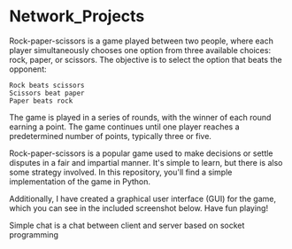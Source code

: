 # Network_Projects


Rock-paper-scissors is a game played between two people, where each player simultaneously chooses one option from three available choices: rock, paper, or scissors. The objective is to select the option that beats the opponent:

    Rock beats scissors
    Scissors beat paper
    Paper beats rock

The game is played in a series of rounds, with the winner of each round earning a point. The game continues until one player reaches a predetermined number of points, typically three or five.

Rock-paper-scissors is a popular game used to make decisions or settle disputes in a fair and impartial manner. It's simple to learn, but there is also some strategy involved. In this repository, you'll find a simple implementation of the game in Python. 

Additionally, I have created a graphical user interface (GUI) for the game, which you can see in the included screenshot below. Have fun playing!

Simple chat is a chat between client and server based on socket programming

